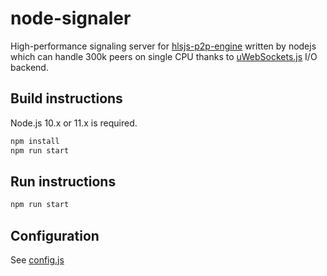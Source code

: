 
# node-signaler

High-performance signaling server for [hlsjs-p2p-engine](https://github.com/cdnbye/hlsjs-p2p-engine) written by nodejs which can handle 300k peers on single CPU thanks to [uWebSockets.js](https://github.com/uNetworking/uWebSockets.js) I/O backend.

## Build instructions

Node.js 10.x or 11.x is required.

```sh
npm install
npm run start
```

## Run instructions

```sh
npm run start
```

## Configuration

See [config.js](config.js)